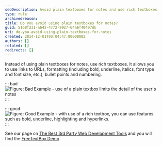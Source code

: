 ```yaml
---
seoDescription: Avoid plain textboxes for notes and use rich textboxes instead, allowing for formatting, links, and more detailed user input.
type: rule
archivedreason:
title: Do you avoid using plain textboxes for notes?
guid: 5168f231-a642-4772-9927-64a6f40497db
uri: do-you-avoid-using-plain-textboxes-for-notes
created: 2014-12-01T00:04:47.0000000Z
authors: []
related: []
redirects: []
---
```


Instead of using plain textboxes for notes, use rich textboxes. It allows you to use links to URLs, formatting (including bold, underline, italics, font type and font size, etc.), bullet points and numbering.

<!--endintro-->

::: bad  
![Figure: Bad Example - use of a plain textbox limits the detail of the user's notes](/BadNotes.jpg)  
:::

::: good  
![Figure: Good Example - with use of a rich textbox, you can use features such as bold, underline, highlighting and hyperlinks.](/GoodNotes.jpg)  
:::

See our page on [The Best 3rd Party Web Development Tools](http://www.ssw.com.au/ssw/Standards/DeveloperGeneral/WebdevelopmentToolsASPNET.aspx) and you will find the [FreeTextBox Demo](http://www.ssw.com.au/SSW/Redirect/freetextbox1.htm).
